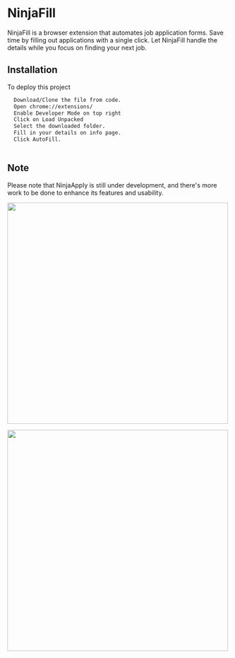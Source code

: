 
# NinjaFill

NinjaFill is a browser extension that automates job application forms. Save time by filling out applications with a single click. Let NinjaFill handle the details while you focus on finding your next job.
## Installation

To deploy this project

```bash
  Download/Clone the file from code. 
  Open chrome://extensions/
  Enable Developer Mode on top right
  Click on Load Unpacked
  Select the downloaded folder.
  Fill in your details on info page.
  Click AutoFill.
  
```


## Note

Please note that NinjaApply is still under development, and there's more work to be done to enhance its features and usability.

<img src="https://github.com/808Kamalesh/NinjaFill/assets/154341138/4b819299-5914-4d2c-b935-9465384e6e47" width="500"><br>

<img src="https://github.com/808Kamalesh/NinjaFill/assets/154341138/0ab27ca0-9063-4aa2-872e-7e334f7762da" width="500">
